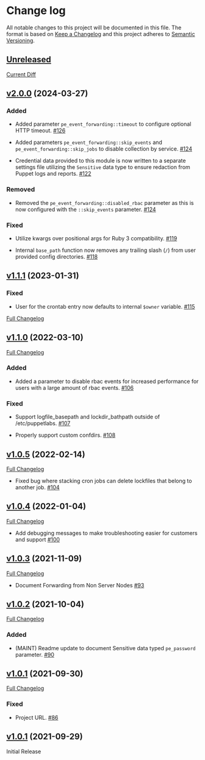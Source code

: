 # Change log

All notable changes to this project will be documented in this file. The format is based on [Keep a Changelog](http://keepachangelog.com/en/1.0.0/) and this project adheres to [Semantic Versioning](http://semver.org).

## [Unreleased](https://github.com/puppetlabs/puppetlabs-pe_event_forwarding)

[Current Diff](https://github.com/puppetlabs/puppetlabs-splunk_hec/compare/v2.0.0..main)

## [v2.0.0](https://github.com/puppetlabs/puppetlabs-pe_event_forwarding/tree/v2.0.0) (2024-03-27)

### Added

- Added parameter `pe_event_forwarding::timeout` to configure optional HTTP timeout. [#126](https://github.com/puppetlabs/puppetlabs-pe_event_forwarding/pull/126)

- Added parameters `pe_event_forwarding::skip_events` and `pe_event_forwarding::skip_jobs` to disable collection by service. [#124](https://github.com/puppetlabs/puppetlabs-pe_event_forwarding/pull/124)

- Credential data provided to this module is now written to a separate settings file utilizing the `Sensitive` data type to ensure redaction from Puppet logs and reports. [#122](https://github.com/puppetlabs/puppetlabs-pe_event_forwarding/pull/122)

### Removed

- Removed the `pe_event_forwarding::disabled_rbac` parameter as this is now configured with the `::skip_events` parameter. [#124](https://github.com/puppetlabs/puppetlabs-pe_event_forwarding/pull/124)

### Fixed

- Utilize kwargs over positional args for Ruby 3 compatibility. [#119](https://github.com/puppetlabs/puppetlabs-pe_event_forwarding/pull/119)

- Internal `base_path` function now removes any trailing slash (`/`) from user provided config directories. [#118](https://github.com/puppetlabs/puppetlabs-pe_event_forwarding/pull/118)

## [v1.1.1](https://github.com/puppetlabs/puppetlabs-pe_event_forwarding/tree/v1.1.1) (2023-01-31)

### Fixed

- User for the crontab entry now defaults to internal `$owner` variable. [#115](https://github.com/puppetlabs/puppetlabs-pe_event_forwarding/pull/115)

[Full Changelog](https://github.com/puppetlabs/puppetlabs-pe_event_forwarding/compare/v1.0.5..v1.1.0)

## [v1.1.0](https://github.com/puppetlabs/puppetlabs-pe_event_forwarding/tree/v1.1.0) (2022-03-10)

[Full Changelog](https://github.com/puppetlabs/puppetlabs-pe_event_forwarding/compare/v1.0.5..v1.1.0)

### Added

- Added a parameter to disable rbac events for increased performance for users with a large amount of rbac events. [#106](https://github.com/puppetlabs/puppetlabs-pe_event_forwarding/pull/106)

### Fixed

- Support logfile_basepath and lockdir_bathpath outside of /etc/puppetlabs. [#107](https://github.com/puppetlabs/puppetlabs-pe_event_forwarding/pull/107)

- Properly support custom confdirs. [#108](https://github.com/puppetlabs/puppetlabs-pe_event_forwarding/pull/108)

## [v1.0.5](https://github.com/puppetlabs/puppetlabs-pe_event_forwarding/tree/v1.0.5) (2022-02-14)

[Full Changelog](https://github.com/puppetlabs/puppetlabs-pe_event_forwarding/compare/v1.0.4..v1.0.5)

- Fixed bug where stacking cron jobs can delete lockfiles that belong to another job. [#104](https://github.com/puppetlabs/puppetlabs-pe_event_forwarding/pull/104)

## [v1.0.4](https://github.com/puppetlabs/puppetlabs-pe_event_forwarding/tree/v1.0.4) (2022-01-04)

[Full Changelog](https://github.com/puppetlabs/puppetlabs-pe_event_forwarding/compare/v1.0.3..v1.0.4)

- Add debugging messages to make troubleshooting easier for customers and support [#100](https://github.com/puppetlabs/puppetlabs-pe_event_forwarding/pull/100)

## [v1.0.3](https://github.com/puppetlabs/puppetlabs-pe_event_forwarding/tree/v1.0.3) (2021-11-09)

[Full Changelog](https://github.com/puppetlabs/puppetlabs-pe_event_forwarding/compare/v1.0.2..v1.0.3)

- Document Forwarding from Non Server Nodes [#93](https://github.com/puppetlabs/puppetlabs-pe_event_forwarding/pull/93)

## [v1.0.2](https://github.com/puppetlabs/puppetlabs-pe_event_forwarding/tree/v1.0.2) (2021-10-04)

[Full Changelog](https://github.com/puppetlabs/puppetlabs-pe_event_forwarding/compare/v1.0.1..v1.0.2)

### Added

- (MAINT) Readme update to document Sensitive data typed `pe_password` parameter. [#90](https://github.com/puppetlabs/puppetlabs-pe_event_forwarding/pull/90)

## [v1.0.1](https://github.com/puppetlabs/puppetlabs-pe_event_forwarding/tree/v1.0.1) (2021-09-30)

[Full Changelog](https://github.com/puppetlabs/puppetlabs-pe_event_forwarding/compare/v1.0.0..v1.0.1)

### Fixed

- Project URL. [#86](https://github.com/puppetlabs/puppetlabs-pe_event_forwarding/pull/86)

## [v1.0.1](https://github.com/puppetlabs/puppetlabs-pe_event_forwarding/tree/v1.0.0) (2021-09-29)

Initial Release
